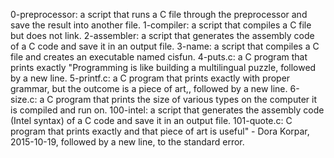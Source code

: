 0-preprocessor: a script that runs a C file through the preprocessor and save the result into another file.
1-compiler:  a script that compiles a C file but does not link.
2-assembler:   a script that generates the assembly code of a C code and save it in an output file.
3-name: a script that compiles a C file and creates an executable named cisfun.
4-puts.c: a C program that prints exactly "Programming is like building a multilingual puzzle, followed by a new line.
5-printf.c: a C program that prints exactly with proper grammar, but the outcome is a piece of art,, followed by a new line.
6-size.c: a C program that prints the size of various types on the computer it is compiled and run on.
100-intel: a script that generates the assembly code (Intel syntax) of a C code and save it in an output file.
101-quote.c:  C program that prints exactly and that piece of art is useful" - Dora Korpar, 2015-10-19, followed by a new line, to the standard error.
